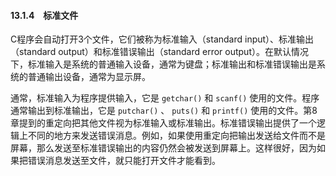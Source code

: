 #### 13.1.4　标准文件

C程序会自动打开3个文件，它们被称为标准输入（standard input）、标准输出（standard output）和标准错误输出（standard error output）。在默认情况下，标准输入是系统的普通输入设备，通常为键盘；标准输出和标准错误输出是系统的普通输出设备，通常为显示屏。

通常，标准输入为程序提供输入，它是 `getchar()` 和 `scanf()` 使用的文件。程序通常输出到标准输出，它是 `putchar()` 、 `puts()` 和 `printf()` 使用的文件。第8章提到的重定向把其他文件视为标准输入或标准输出。标准错误输出提供了一个逻辑上不同的地方来发送错误消息。例如，如果使用重定向把输出发送给文件而不是屏幕，那么发送至标准错误输出的内容仍然会被发送到屏幕上。这样很好，因为如果把错误消息发送至文件，就只能打开文件才能看到。

